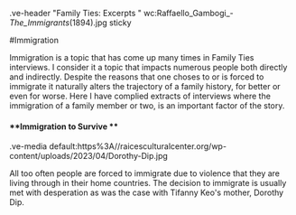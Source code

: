 .ve-header "Family Ties: Excerpts " wc:Raffaello_Gambogi_-_The_Immigrants_(1894).jpg sticky

<style>
    #juncture h1 { color: #124559; }
</style>

#Immigration 

Immigration is a topic that has come up many times in Family Ties interviews. I consider it a topic that impacts numerous people both directly and indirectly. Despite the reasons that one choses to or is forced to immigrate it naturally alters the trajectory of a family history, for better or even for worse.  Here I have complied extracts of interviews where the immigration of a family member or two, is an important factor of the story.



#### **Immigration to Survive **


.ve-media default:https%3A//raicesculturalcenter.org/wp-content/uploads/2023/04/Dorothy-Dip.jpg

All too often people are forced to immigrate due to violence that they are living through in their home countries. The decision to immigrate is usually met with desperation as was the case with Tifanny Keo's mother, Dorothy Dip. 


